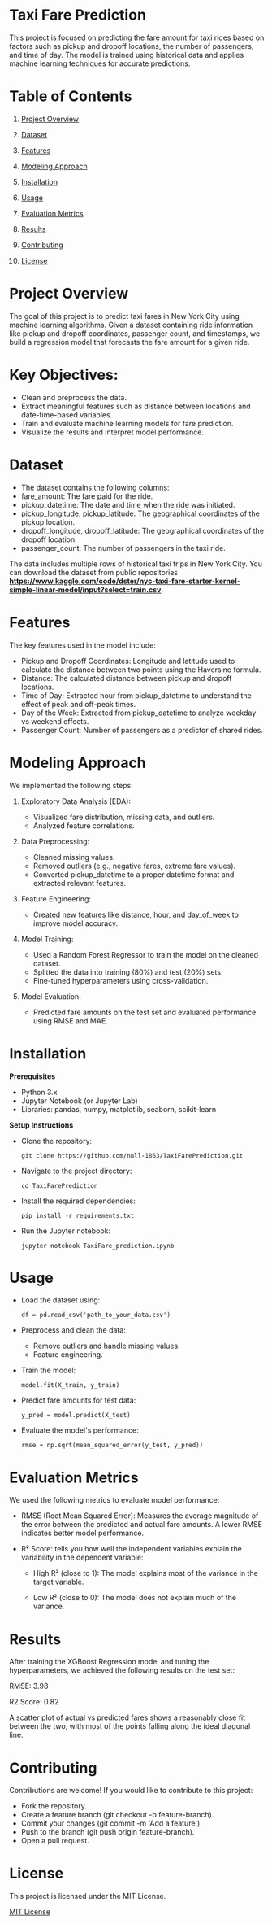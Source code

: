 # Taxi Fare Prediction

This project is focused on predicting the fare amount for taxi rides based on factors such as pickup and dropoff locations, the number of passengers, and time of day. The model is trained using historical data and applies machine learning techniques for accurate predictions.

# Table of Contents
1. [Project Overview](#project-overview)

2. [Dataset](#dataset)

3. [Features](#features)

4. [Modeling Approach](#modeling-approach)

5. [Installation](#installation)

6. [Usage](#usage)

7. [Evaluation Metrics](#evaluation-metrics)

8. [Results](#results)

9. [Contributing](#contributing)

10. [License](#license)

# Project Overview

The goal of this project is to predict taxi fares in New York City using machine learning algorithms. Given a dataset containing ride information like pickup and dropoff coordinates, passenger count, and timestamps, we build a regression model that forecasts the fare amount for a given ride.

# Key Objectives:
* Clean and preprocess the data.
* Extract meaningful features such as distance between locations and date-time-based variables.
* Train and evaluate machine learning models for fare prediction.
* Visualize the results and interpret model performance.

# Dataset

* The dataset contains the following columns:
* fare_amount: The fare paid for the ride.
* pickup_datetime: The date and time when the ride was initiated.
* pickup_longitude, pickup_latitude: The geographical coordinates of the pickup location.
* dropoff_longitude, dropoff_latitude: The geographical coordinates of the dropoff location.
* passenger_count: The number of passengers in the taxi ride.

The data includes multiple rows of historical taxi trips in New York City. You can download the dataset from public repositories 
 **https://www.kaggle.com/code/dster/nyc-taxi-fare-starter-kernel-simple-linear-model/input?select=train.csv**.

# Features
The key features used in the model include:

* Pickup and Dropoff Coordinates: Longitude and latitude used to calculate the distance between two points using the Haversine formula.
* Distance: The calculated distance between pickup and dropoff locations.
* Time of Day: Extracted hour from pickup_datetime to understand the effect of peak and off-peak times.
* Day of the Week: Extracted from pickup_datetime to analyze weekday vs weekend effects.
* Passenger Count: Number of passengers as a predictor of shared rides.

# Modeling Approach
We implemented the following steps:

1. Exploratory Data Analysis (EDA):

    * Visualized fare distribution, missing data, and outliers.
    * Analyzed feature correlations.

2. Data Preprocessing:

    * Cleaned missing values.
    *   Removed outliers (e.g., negative fares, extreme fare values).
    * Converted pickup_datetime to a proper datetime format and extracted relevant features.

3. Feature Engineering:

    * Created new features like distance, hour, and day_of_week to improve model accuracy.

4. Model Training:

    * Used a Random Forest Regressor to train the model on the cleaned dataset.
    * Splitted the data into training (80%) and test (20%) sets.
    * Fine-tuned hyperparameters using cross-validation.
      
5. Model Evaluation:

    * Predicted fare amounts on the test set and evaluated performance using RMSE and MAE.

# Installation

**Prerequisites**
  * Python 3.x
  * Jupyter Notebook (or Jupyter Lab)
  * Libraries: pandas, numpy, matplotlib, seaborn, scikit-learn

**Setup Instructions**

  * Clone the repository:
    
        git clone https://github.com/null-1863/TaxiFarePrediction.git
    
  * Navigate to the project directory:
    
        cd TaxiFarePrediction
    
  * Install the required dependencies:
    
        pip install -r requirements.txt

  * Run the Jupyter notebook:
    
        jupyter notebook TaxiFare_prediction.ipynb

# Usage

  * Load the dataset using:
    
        df = pd.read_csv('path_to_your_data.csv')

  * Preprocess and clean the data:
      * Remove outliers and handle missing values.
      * Feature engineering.

  * Train the model:
    
        model.fit(X_train, y_train)
    
  * Predict fare amounts for test data:
    
        y_pred = model.predict(X_test)

  * Evaluate the model's performance:

        rmse = np.sqrt(mean_squared_error(y_test, y_pred))

# Evaluation Metrics

We used the following metrics to evaluate model performance:

  * RMSE (Root Mean Squared Error): Measures the average magnitude of the error between the predicted and actual fare amounts. A lower RMSE indicates better model performance.

  * R² Score: tells you how well the independent variables explain the variability in the dependent variable:

      * High R² (close to 1): The model explains most of the variance in the target variable.

      * Low R² (close to 0): The model does not explain much of the variance.

# Results

After training the XGBoost Regression model and tuning the hyperparameters, we achieved the following results on the test set:

RMSE: 3.98

R2 Score: 0.82

A scatter plot of actual vs predicted fares shows a reasonably close fit between the two, with most of the points falling along the ideal diagonal line.

# Contributing

Contributions are welcome! If you would like to contribute to this project:

  * Fork the repository.
  * Create a feature branch (git checkout -b feature-branch).
  * Commit your changes (git commit -m 'Add a feature').
  * Push to the branch (git push origin feature-branch).
  * Open a pull request.

# License

This project is licensed under the MIT License.

[MIT License](#mit-license)
